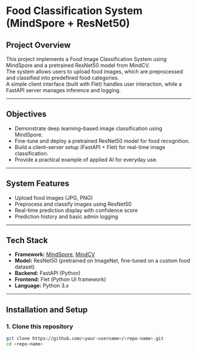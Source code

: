 # Food Classification System (MindSpore + ResNet50)

## Project Overview
This project implements a Food Image Classification System using MindSpore and a pretrained ResNet50 model from MindCV.  
The system allows users to upload food images, which are preprocessed and classified into predefined food categories.  
A simple client interface (built with Flet) handles user interaction, while a FastAPI server manages inference and logging.

---

## Objectives
- Demonstrate deep learning–based image classification using MindSpore.
- Fine-tune and deploy a pretrained ResNet50 model for food recognition.
- Build a client–server setup (FastAPI + Flet) for real-time image classification.
- Provide a practical example of applied AI for everyday use.

---

## System Features
- Upload food images (JPG, PNG)
- Preprocess and classify images using ResNet50
- Real-time prediction display with confidence score
- Prediction history and basic admin logging

---

## Tech Stack
- **Framework:** [MindSpore](https://www.mindspore.cn/en), [MindCV](https://github.com/mindspore-lab/mindcv)  
- **Model:** ResNet50 (pretrained on ImageNet, fine-tuned on a custom food dataset)  
- **Backend:** FastAPI (Python)  
- **Frontend:** Flet (Python UI framework)  
- **Language:** Python 3.x

---

## Installation and Setup

### 1. Clone this repository
```bash
git clone https://github.com/<your-username>/<repo-name>.git
cd <repo-name>
